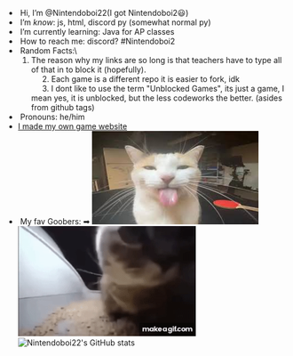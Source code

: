 -  Hi, I’m @Nintendoboi22(I got Nintendoboi2😃)
-  I’m *know*: js, html, discord py (somewhat normal py)
-  I’m currently learning: Java for AP classes
-  How to reach me: discord? #Nintendoboi2
-  Random Facts:\
     1. The reason why my links are so long is that teachers have to type all of that in to block it (hopefully).\
     2. Each game is a different repo it is easier to fork, idk\
     3. I dont like to use the term "Unblocked Games", its just a game, I mean yes, it is unblocked, but the less codeworks the better. (asides from github tags) 
-  Pronouns: he/him
- [I made my own game website](https://nintendoboi22.github.io)
-  My fav Goobers: ➡
![fortnite](cover3.jpg)
![kittie](gRE6UG.gif)
![Nintendoboi22's GitHub stats](https://github-readme-stats.vercel.app/api?username=nintendoboi22&show_icons=true&theme=synthwave)
